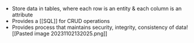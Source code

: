 - Store data in tables, where each row is an entity & each column is an attribute
- Provides a [[SQL]] for CRUD operations
- Provides process that maintains security, integrity, consistency of data![[Pasted image 20231102132025.png]]